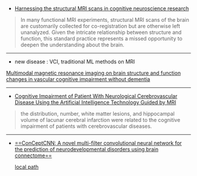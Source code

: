 *  [Harnessing the structural MRI scans in cognitive neuroscience research](https://forms.office.com/pages/responsepage.aspx?id=YPc3j4exgUm4L-Xcb1vPRMPqg_tl6etLhWNOatO0LKBUMU5DM1JUS0tQSlhDT0hLSzNLN044S0xJNy4u&route=shorturl)

> In many functional MRI experiments, structural MRI scans of the brain are customarily collected for co-registration but are otherwise left unanalyzed. Given the intricate relationship between structure and function, this standard practice represents a missed opportunity to deepen the understanding about the brain. 

------------------------------------

* new disease : VCI, traditional ML methods on MRI

[Multimodal magnetic resonance imaging on brain structure and function changes in vascular cognitive impairment without dementia](../reading/fnagi-15-1278390.pdf)

-------------------------------------------

* [Cognitive Impairment of Patient With Neurological Cerebrovascular Disease Using the Artificial Intelligence Technology Guided by MRI](https://www.frontiersin.org/journals/public-health/articles/10.3389/fpubh.2021.813641/full)

> the distribution, number, white matter lesions, and hippocampal volume of lacunar cerebral infarction were related to the cognitive impairment of patients with cerebrovascular diseases.

-------------------------------------------

* [==ConCeptCNN: A novel multi-filter convolutional neural network for the prediction of neurodevelopmental disorders using brain connectome==](https://www.ncbi.nlm.nih.gov/pmc/articles/PMC9164760/)

  [local path](../reading/nihms-1798072.pdf)

  

